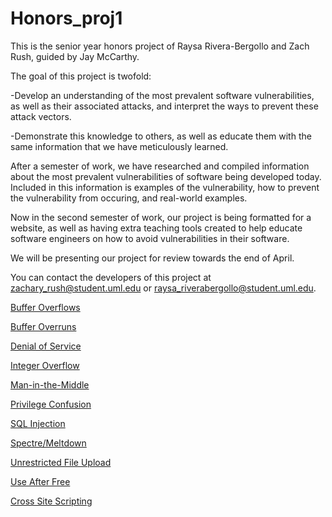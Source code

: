 # Honors_proj1

This is the senior year honors project of Raysa Rivera-Bergollo and Zach Rush, guided by Jay McCarthy. 

The goal of this project is twofold:
  
  -Develop an understanding of the most prevalent software vulnerabilities, as well as their associated attacks, and interpret the ways to    prevent these attack vectors.
  
  -Demonstrate this knowledge to others, as well as educate them with the same information that we have meticulously learned.
  
After a semester of work, we have researched and compiled information about the most prevalent vulnerabilities of software being developed today. Included in this information is examples of the vulnerability, how to prevent the vulnerability from occuring, and real-world examples. 

Now in the second semester of work, our project is being formatted for a website, as well as having extra teaching tools created to help educate software engineers on how to avoid vulnerabilities in their software. 

We will be presenting our project for review towards the end of April. 

You can contact the developers of this project at zachary_rush@student.uml.edu or raysa_riverabergollo@student.uml.edu.

[Buffer Overflows](https://raysarivera.github.io/Honors_proj1/Lesson/BufferOverflow_lesson)

[Buffer Overruns](https://raysarivera.github.io/Honors_proj1/Lesson/BufferOverrun_lesson)

[Denial of Service](https://raysarivera.github.io/Honors_proj1/Lesson/DenialOfService_lesson)

[Integer Overflow](https://raysarivera.github.io/Honors_proj1/Lesson/IntegerOverflow_lesson)

[Man-in-the-Middle](https://raysarivera.github.io/Honors_proj1/Lesson/Man-in-the-Middle_lesson)

[Privilege Confusion](https://raysarivera.github.io/Honors_proj1/Lesson/PrivilegeConfusion_lesson)

[SQL Injection](https://raysarivera.github.io/Honors_proj1/Lesson/SQLInjection_lesson)

[Spectre/Meltdown](https://raysarivera.github.io/Honors_proj1/Lesson/SpectreMeltdown_lesson)

[Unrestricted File Upload](https://raysarivera.github.io/Honors_proj1/Lesson/UnrestrictedFileUpload_lesson)

[Use After Free](https://raysarivera.github.io/Honors_proj1/Lesson/UseAfterFree_lesson)

[Cross Site Scripting](https://raysarivera.github.io/Honors_proj1/Lesson/XSS_lesson)
